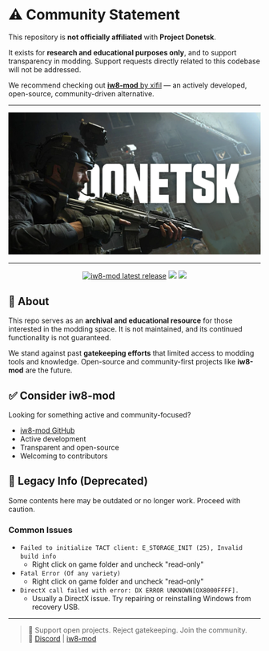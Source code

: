 # ⚠️ Community Statement

This repository is **not officially affiliated** with **Project Donetsk**.

It exists for **research and educational purposes only**, and to support transparency in modding. Support requests directly related to this codebase will not be addressed.

We recommend checking out [**iw8-mod** by xifil](https://github.com/xifil/iw8-mod) — an actively developed, open-source, community-driven alternative.

---

<p align="center">
  <img src="/github/assets/donetskbanner.png?raw=true" />
</p>

---

<p align="center">
  <a href="https://github.com/xifil/iw8-mod"><img src="https://img.shields.io/github/v/release/xifil/iw8-mod?style=for-the-badge&color=6437c4&include_prereleases" alt="iw8-mod latest release"></a>
  <a href="https://discord.gg/JgUGzTgrQQ"><img src="https://img.shields.io/discord/945420505157083208?color=6437c4&label=discord&logo=discord&logoColor=ffffff&style=for-the-badge"></a>
  <img src="https://img.shields.io/github/languages/code-size/xifil/iw8-mod?style=for-the-badge&color=6437c4&label=size">
</p>

## 🧾 About

This repo serves as an **archival and educational resource** for those interested in the modding space. It is not maintained, and its continued functionality is not guaranteed.

We stand against past **gatekeeping efforts** that limited access to modding tools and knowledge. Open-source and community-first projects like **iw8-mod** are the future.

## ✅ Consider iw8-mod

Looking for something active and community-focused?

- [iw8-mod GitHub](https://github.com/xifil/iw8-mod)
- Active development
- Transparent and open-source
- Welcoming to contributors

## 🚫 Legacy Info (Deprecated)

Some contents here may be outdated or no longer work. Proceed with caution.

### Common Issues

- ```Failed to initialize TACT client: E_STORAGE_INIT (25), Invalid build info ```
  - Right click on game folder and uncheck "read-only"
- ```Fatal Error (Of any variety)```
  - Right click on game folder and uncheck "read-only"
- ```DirectX call failed with error: DX ERROR UNKNOWN[OX8000FFFF]. ```
  - Usually a DirectX issue. Try repairing or reinstalling Windows from recovery USB.

---

> 📢 Support open projects. Reject gatekeeping. Join the community.  
> 🔗 [Discord](https://discord.gg/JgUGzTgrQQ) | [iw8-mod](https://github.com/xifil/iw8-mod)
